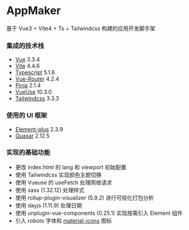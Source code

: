 # AppMaker

基于 Vue3 + Vite4 + Ts + Tailwindcss 构建的应用开发脚手架

### 集成的技术栈

- [Vue](https://staging-cn.vuejs.org/) 3.3.4
- [Vite](https://cn.vitejs.dev/) 4.4.6
- [Typescript](https://www.typescriptlang.org/zh/) 5.1.6
- [Vue-Router](https://router.vuejs.org/zh/) 4.2.4
- [Pinia](https://pinia.vuejs.org/) 2.1.4
- [VueUse](https://vueuse.org/) 10.3.0
- [Tailwindcss](https://tailwindcss.com/) 3.3.3

### 使用的 UI 框架
- [Element-plus](https://quasar.dev/) 2.3.9
- [Quasar](https://quasar.dev/) 2.12.5

### 实现的基础功能

- 更改 index.html 的 lang 和 viewport 初始配置
- 使用 Tailwindcss 实现颜色主题切换
- 使用 Vueuse 的 useFetch 处理网络请求
- 使用 sass (1.32.12) 处理样式
- 使用 rollup-plugin-visualizer (5.9.2) 进行可视化打包分析
- 使用 dayjs (1.11.9)  处理日期
- 使用 unplugin-vue-components (0.25.1) 实现按需引入 Element 组件
- 引入 roboto 字体和 [material-icons](https://fonts.google.com/icons) 图标
